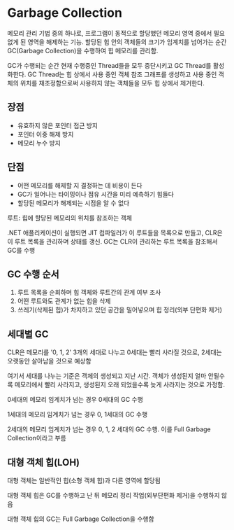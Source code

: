 # Garbage Collection

메모리 관리 기법 중의 하나로, 프로그램이 동적으로 할당했던 메모리 영역 중에서 필요없게 된 영역을 해제하는 기능. 할당된 힙 안의 객체들의 크기가 임계치를 넘어가는 순간 GC(Garbage Collection)을 수행하여 힙 메모리를 관리함.

GC가 수행되는 순간 현재 수행중인 Thread들을 모두 중단시키고 GC Thread를 활성화한다. GC Thread는 힙 상에서 사용 중인 객체 참조 그래프를 생성하고 사용 중인 객체의 위치를 재조정함으로써 사용하지 않는 객체들을 모두 힙 상에서 제거한다.

## 장점

- 유효하지 않은 포인터 접근 방지
- 포인터 이중 해제 방지
- 메모리 누수 방지

## 단점

- 어떤 메모리를 해제할 지 결정하는 데 비용이 든다
- GC가 일어나는 타이밍이나 점유 시간을 미리 예측하기 힘들다
- 할당된 메모리가 해제되는 시점을 알 수 없다


루트: 힙에 할당된 메모리의 위치를 참조하는 객체

.NET 애플리케이션이 실행되면 JIT 컴파일러가 이 루트들을 목록으로 만들고, CLR은 이 루트 목록을 관리하며 상태를 갱신. GC는 CLR이 관리하는 루트 목록을 참조해서 GC를 수행

## GC 수행 순서

1. 루트 목록을 순회하며 힙 객체와 루트간의 관계 여부 조사
1. 어떤 루트와도 관계가 없는 힙을 삭제
1. 쓰레기(삭제된 힙)가 차지하고 있던 공간을 밀어넣으며 힙 정리(외부 단편화 제거)

## 세대별 GC

CLR은 메모리를 '0, 1, 2' 3개의 세대로 나누고 0세대는 빨리 사라질 것으로, 2세대는 오랫동안 살아남을 것으로 예상함

여기서 세대를 나누는 기준은 객체의 생성되고 지난 시간. 객체가 생성된지 얼마 안될수록 메모리에서 빨리 사라지고, 생성된지 오래 되었을수록 늦게 사라지는 것으로 가정함.

0세대의 메모리 임계치가 넘는 경우 0세대의 GC 수행

1세대의 메모리 임계치가 넘는 경우 0, 1세대의 GC 수행

2세대의 메모리 임계치가 넘는 경우 0, 1, 2 세대의 GC 수행. 이를 Full Garbage Collection이라고 부름

## 대형 객체 힙(LOH)

대형 객체는 일반적인 힙(소형 객체 힙)과 다른 영역에 할당됨

대형 객체 힙은 GC를 수행하고 난 뒤 메모리 정리 작업(외부단편화 제거)을 수행하지 않음

대형 객체 힙의 GC는 Full Garbage Collection을 수행함
